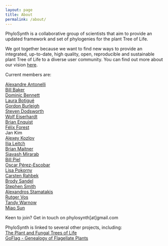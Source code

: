```yaml
---
layout: page
title: About
permalink: /about/
---
```


PhyloSynth is a collaborative group of scientists that aim to provide an updated framework and set of phylogenies for the plant Tree of Life.

We got together because we want to find new ways to provide an integrated, up-to-date, high quality, open, reproducible and sustainable plant Tree of Life to a diverse user community. You can find out more about our vision <a href="https://onlinelibrary.wiley.com/doi/abs/10.1002/ajb2.1041">here</a>.

Current members are: 

<a href="http://www.antonelli-lab.net">Alexandre Antonelli</a><br>
<a href="https://www.kew.org/science/who-we-are-and-what-we-do/people/william-j-bill-baker">Bill Baker</a><br>
<a href="https://www.dominicjbennett.com/">Dominic Bennett</a><br>
<a href="https://www.cragenomica.es/staff/detail/laura-r-botigue">Laura Botigué</a><br>
<a href="https://biology.ufl.edu/gburleigh/">Gordon Burleigh</a><br>
<a href="https://www.kew.org/science/who-we-are-and-what-we-do/people/steven-dodsworth">Steven Dodsworth</a><br>
<a href="http://www.wolfeiserhardt.net">Wolf Eiserhardt</a><br>
<a href="https://brianjenquist.wordpress.com">Brian Enquist</a><br>
<a href="https://www.kew.org/science/who-we-are-and-what-we-do/people/felix-forest">Félix Forest</a><br>
Jan Kim<br>
<a href="https://github.com/amkozlov">Alexey Kozlov</a><br>
<a href="https://www.kew.org/science/who-we-are-and-what-we-do/people/dr-ilia-j-leitch">Ilia Leitch</a><br>
<a href="https://github.com/bmaitner">Brian Maitner</a><br>
<a href="http://eceweb.ucsd.edu/~smirarab/">Siavash Mirarab</a><br>
<a href="https://www.yale-nus.edu.sg/about/faculty/william-h-piel/">Bill Piel</a><br>
<a href="https://www.tropicalphylodiv.com">Oscar Pérez-Escobar</a><br>
<a href="https://www.kew.org/science/who-we-are-and-what-we-do/people/lisa-pokorny">Lisa Pokorny</a><br>
<a href="http://snm.ku.dk/ansatte/ansatte/?pure=en%2Fpersons%2Fcarsten-rahbek(7aab0090-fb0d-4af4-8c65-8e6edbef6684)%2Fcv.html">Carsten Rahbek</a><br>
<a href="https://brodysandel.wordpress.com">Brody Sandel</a><br>
<a href="http://blackrim.org">Stephen Smith</a><br>
<a href="https://sco.h-its.org/exelixis/index.html">Alexandros Stamatakis</a><br>
<a href="http://rutgervos.blogspot.dk">Rutger Vos</a><br>
<a href="http://tandy.cs.illinois.edu">Tandy Warnow</a><br>
<a href="https://www.sunmiao.name/">Miao Sun</a><br>

Keen to join? Get in touch on phylosynth[at]gmail.com
  
PhyloSynth is linked to several other projects, including: <br>
<a href="https://www.kew.org/science/who-we-are-and-what-we-do/strategic-outputs-2020/plant-and-fungal-trees-life">The Plant and Fungal Trees of Life</a><br>
<a href="http://flagellateplants.group.ufl.edu">GoFlag - Genealogy of Flagellate Plants</a>
